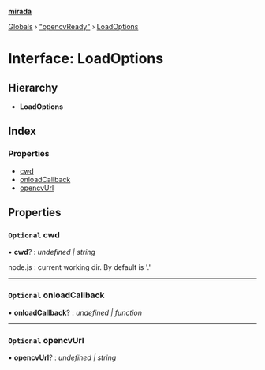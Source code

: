 **[mirada](../README.md)**

[Globals](../README.md) › ["opencvReady"](../modules/_opencvready_.md) › [LoadOptions](_opencvready_.loadoptions.md)

# Interface: LoadOptions

## Hierarchy

* **LoadOptions**

## Index

### Properties

* [cwd](_opencvready_.loadoptions.md#optional-cwd)
* [onloadCallback](_opencvready_.loadoptions.md#optional-onloadcallback)
* [opencvUrl](_opencvready_.loadoptions.md#optional-opencvurl)

## Properties

### `Optional` cwd

• **cwd**? : *undefined | string*

node.js : current working dir. By default is '.'

___

### `Optional` onloadCallback

• **onloadCallback**? : *undefined | function*

___

### `Optional` opencvUrl

• **opencvUrl**? : *undefined | string*